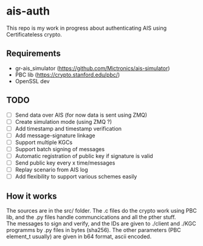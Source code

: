 # ais-auth

This repo is my work in progress about authenticating AIS using Certificateless crypto.

## Requirements 

- gr-ais_simulator (https://github.com/Mictronics/ais-simulator)
- PBC lib (https://crypto.stanford.edu/pbc/)
- OpenSSL dev 

## TODO

- [ ] Send data over AIS (for now data is sent using ZMQ)
- [ ] Create simulation mode (using ZMQ ?)
- [ ] Add timestamp and timestamp verification
- [ ] Add message-signature linkage
- [ ] Support multiple KGCs
- [ ] Support batch signing of messages
- [ ] Automatic registration of public key if signature is valid
- [ ] Send public key every x time/messages
- [ ] Replay scenario from AIS log
- [ ] Add flexibility to support various schemes easily

## How it works

The sources are in the src/ folder.
The .c files do the crypto work using PBC lib, and the .py files handle communcications and all the pther stuff.<br>
The messages to sign and verify, and the IDs are given to ./client and ./KGC programms by .py files in bytes (sha256). The other parameters (PBC element_t usually) are given in b64 format, ascii encoded.